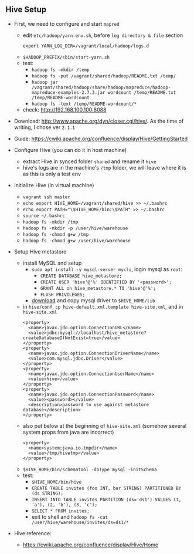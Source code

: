 ## Hive Setup

* First, we need to configure and start `mapred`
  * edit `etc/hadoop/yarn-env.sh`, before `log directory & file` section
    ```
    export YARN_LOG_DIR=/vagrant/local/hadoop/logs.d
    ```
  * `$HADOOP_PREFIX/sbin/start-yarn.sh`
  * test:
    * `hadoop fs -mkdir /temp`
    * `hadoop fs -put /vagrant/shared/hadoop/README.txt /temp/`
    * `hadoop jar /vagrant/shared/hadoop/share/hadoop/mapreduce/hadoop-mapreduce-examples-2.7.3.jar wordcount /temp/README.txt /temp/README-wordcount`
    * `hadoop fs -text /temp/README-wordcount/*`
  * check: http://192.168.100.100:8088

* Download: http://www.apache.org/dyn/closer.cgi/hive/. As the time of writing, I chose ver `2.1.1`
* Guide: https://cwiki.apache.org/confluence/display/Hive/GettingStarted

* Configure Hive (you can do it in host machine)
  * extract Hive in synced folder `shared` and rename it `hive`
  * hive's logs are in the machine's `/tmp` folder, we will leave where it is as this is only a test env

* Initialize Hive (in virtual machine)
  * `vagrant ssh master`
  * `echo export HIVE_HOME=/vagrant/shared/hive >> ~/.bashrc`
  * `echo export PATH="\$HIVE_HOME/bin:\$PATH" >> ~/.bashrc`
  * `source ~/.bashrc`
  * `hadoop fs -mkdir /tmp`
  * `hadoop fs -mkdir -p /user/hive/warehouse`
  * `hadoop fs -chmod g+w /tmp`
  * `hadoop fs -chmod g+w /user/hive/warehouse`

* Setup Hive metastore
  * install MySQL and setup
    * `sudo apt install -y mysql-server mycli`, login mysql as `root`:
      * `CREATE DATABASE hive_metastore;`
      * `CREATE USER 'hive'@'%' IDENTIFIED BY '<password>';`
      * `GRANT ALL on hive_metastore.* TO 'hive'@'%';`
      * `FLUSH PRIVILEGES;`
    * [download](https://dev.mysql.com/downloads/connector/j/) and copy mysql driver to `$HIVE_HOME/lib`
  * in `hive/conf`, `cp hive-default.xml.template hive-site.xml`, and in `hive-site.xml`
    ```
    <property>
      <name>javax.jdo.option.ConnectionURL</name>
      <value>jdbc:mysql://localhost/hive_metastore?createDatabaseIfNotExist=true</value>
    </property>
    <property>
      <name>javax.jdo.option.ConnectionDriverName</name>
      <value>com.mysql.jdbc.Driver</value>
    </property>
    <property>
      <name>javax.jdo.option.ConnectionUserName</name>
      <value>hive</value>
    </property>
    <property>
      <name>javax.jdo.option.ConnectionPassword</name>
      <value><password></value>
      <description>password to use against metastore database</description>
    </property>
    ```
  * also put below at the beginning of `hive-site.xml` (somehow several system props from java are incorrect)
    ```
    <property>
      <name>system:java.io.tmpdir</name>
      <value>/tmp/hivetmp</value>
    </property>
    ```
  * `$HIVE_HOME/bin/schematool -dbType mysql -initSchema`
  * test:
    * `$HIVE_HOME/bin/hive`
    * `CREATE TABLE invites (foo INT, bar STRING) PARTITIONED BY (ds STRING);`
    * `INSERT INTO TABLE invites PARTITION (ds='ds1') VALUES (1, 'a'), (2, 'b'), (3, 'c');`
    * `SELECT * FROM invites;`
    * exit to shell and `hadoop fs -cat /user/hive/warehouse/invites/ds=ds1/*`

* Hive reference:
  * https://cwiki.apache.org/confluence/display/Hive/Home
